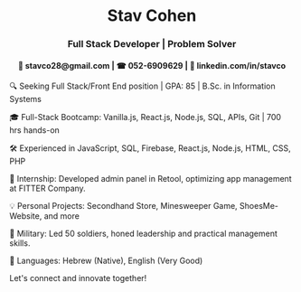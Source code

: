 <div align="center">
  <h1 >Stav Cohen</h1>
  <h3>Full Stack Developer | Problem Solver</h3> 

<h4> 📧 stavco28@gmail.com | ☎ 052-6909629 | 💼 linkedin.com/in/stavco </h4>
</div>

🔍 Seeking Full Stack/Front End position | GPA: 85 | B.Sc. in Information Systems

🎓 Full-Stack Bootcamp: Vanilla.js, React.js, Node.js, SQL, APIs, Git | 700 hrs hands-on

🛠️ Experienced in JavaScript, SQL, Firebase, React.js, Node.js, HTML, CSS, PHP

🚀 Internship: Developed admin panel in Retool, optimizing app management at FITTER Company.

💡 Personal Projects: Secondhand Store, Minesweeper Game, ShoesMe-Website, and more 

🏅 Military: Led 50 soldiers, honed leadership and practical management skills.

💬 Languages: Hebrew (Native), English (Very Good)

Let's connect and innovate together!

